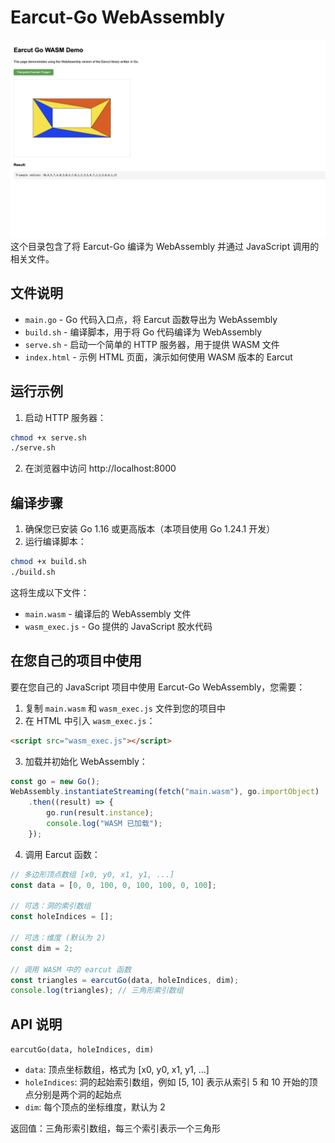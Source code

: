 # Earcut-Go WebAssembly
![screen](./screen.png)
这个目录包含了将 Earcut-Go 编译为 WebAssembly 并通过 JavaScript 调用的相关文件。

## 文件说明

- `main.go` - Go 代码入口点，将 Earcut 函数导出为 WebAssembly
- `build.sh` - 编译脚本，用于将 Go 代码编译为 WebAssembly
- `serve.sh` - 启动一个简单的 HTTP 服务器，用于提供 WASM 文件
- `index.html` - 示例 HTML 页面，演示如何使用 WASM 版本的 Earcut

## 运行示例

1. 启动 HTTP 服务器：

```bash
chmod +x serve.sh
./serve.sh
```

2. 在浏览器中访问 http://localhost:8000

## 编译步骤

1. 确保您已安装 Go 1.16 或更高版本（本项目使用 Go 1.24.1 开发）
2. 运行编译脚本：

```bash
chmod +x build.sh
./build.sh
```

这将生成以下文件：
- `main.wasm` - 编译后的 WebAssembly 文件
- `wasm_exec.js` - Go 提供的 JavaScript 胶水代码

## 在您自己的项目中使用

要在您自己的 JavaScript 项目中使用 Earcut-Go WebAssembly，您需要：

1. 复制 `main.wasm` 和 `wasm_exec.js` 文件到您的项目中
2. 在 HTML 中引入 `wasm_exec.js`：

```html
<script src="wasm_exec.js"></script>
```

3. 加载并初始化 WebAssembly：

```javascript
const go = new Go();
WebAssembly.instantiateStreaming(fetch("main.wasm"), go.importObject)
    .then((result) => {
        go.run(result.instance);
        console.log("WASM 已加载");
    });
```

4. 调用 Earcut 函数：

```javascript
// 多边形顶点数组 [x0, y0, x1, y1, ...]
const data = [0, 0, 100, 0, 100, 100, 0, 100];

// 可选：洞的索引数组
const holeIndices = [];

// 可选：维度 (默认为 2)
const dim = 2;

// 调用 WASM 中的 earcut 函数
const triangles = earcutGo(data, holeIndices, dim);
console.log(triangles); // 三角形索引数组
```

## API 说明

`earcutGo(data, holeIndices, dim)`

- `data`: 顶点坐标数组，格式为 [x0, y0, x1, y1, ...]
- `holeIndices`: 洞的起始索引数组，例如 [5, 10] 表示从索引 5 和 10 开始的顶点分别是两个洞的起始点
- `dim`: 每个顶点的坐标维度，默认为 2

返回值：三角形索引数组，每三个索引表示一个三角形